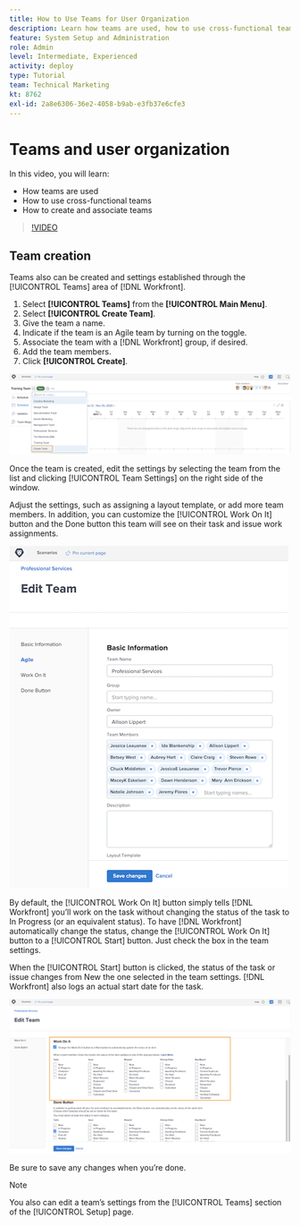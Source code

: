 ```yaml
---
title: How to Use Teams for User Organization
description: Learn how teams are used, how to use cross-functional teams, and how to create teams to help organize users and grant permissions.
feature: System Setup and Administration
role: Admin
level: Intermediate, Experienced
activity: deploy
type: Tutorial
team: Technical Marketing
kt: 8762
exl-id: 2a8e6306-36e2-4058-b9ab-e3fb37e6cfe3
---
```

# Teams and user organization

In this video, you will learn:

* How teams are used
* How to use cross-functional teams
* How to create and associate teams

>[!VIDEO](https://video.tv.adobe.com/v/335071/?quality=12)

## Team creation

Teams also can be created and settings established through the [!UICONTROL Teams] area of [!DNL Workfront].

1. Select **[!UICONTROL Teams]** from the **[!UICONTROL Main Menu]**.
1. Select **[!UICONTROL Create Team]**.
1. Give the team a name.
1. Indicate if the team is an Agile team by turning on the toggle.
1. Associate the team with a [!DNL Workfront] group, if desired.
1. Add the team members.
1. Click **[!UICONTROL Create]**.

![Team menu on [!UICONTROL Teams] page](assets/admin-fund-create-team.png)

Once the team is created, edit the settings by selecting the team from the list and clicking [!UICONTROL Team Settings] on the right side of the window.

Adjust the settings, such as assigning a layout template, or add more team members. In addition, you can customize the [!UICONTROL Work On It] button and the Done button this team will see on their task and issue work assignments.

![[!UICONTROL Edit Team] window](assets/admin-fund-team-settings.png)

By default, the [!UICONTROL Work On It] button simply tells [!DNL Workfront] you’ll work on the task without changing the status of the task to In Progress (or an equivalent status). To have [!DNL Workfront] automatically change the status, change the [!UICONTROL Work On It] button to a [!UICONTROL Start] button. Just check the box in the team settings.

When the [!UICONTROL Start] button is clicked, the status of the task or issue changes from New the one selected in the team settings. [!DNL Workfront] also logs an actual start date for the task.

![[!UICONTROL Work On It] section of [!UICONTROL Edit Team] window](assets/admin-fund-start-button-team.png)

Be sure to save any changes when you’re done.


>[!NOTE]
>
>You also can edit a team’s settings from the [!UICONTROL Teams] section of the [!UICONTROL Setup] page.

<!---
learn more URLs
Create a team
Work On It and Done button overview
--->
